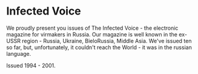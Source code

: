 # Infected Voice

We proudly present you issues of The Infected Voice - the electronic
magazine for virmakers in Russia. Our magazine is well known in the
ex-USSR region - Russia, Ukraine, BieloRussia, Middle Asia. We've issued
ten so far, but, unfortunately, it couldn't reach the World - it was in
the russian language.

Issued 1994 - 2001.

